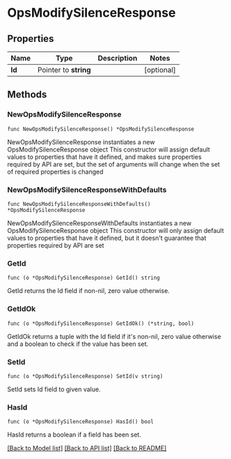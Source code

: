 # OpsModifySilenceResponse

## Properties

Name | Type | Description | Notes
------------ | ------------- | ------------- | -------------
**Id** | Pointer to **string** |  | [optional] 

## Methods

### NewOpsModifySilenceResponse

`func NewOpsModifySilenceResponse() *OpsModifySilenceResponse`

NewOpsModifySilenceResponse instantiates a new OpsModifySilenceResponse object
This constructor will assign default values to properties that have it defined,
and makes sure properties required by API are set, but the set of arguments
will change when the set of required properties is changed

### NewOpsModifySilenceResponseWithDefaults

`func NewOpsModifySilenceResponseWithDefaults() *OpsModifySilenceResponse`

NewOpsModifySilenceResponseWithDefaults instantiates a new OpsModifySilenceResponse object
This constructor will only assign default values to properties that have it defined,
but it doesn't guarantee that properties required by API are set

### GetId

`func (o *OpsModifySilenceResponse) GetId() string`

GetId returns the Id field if non-nil, zero value otherwise.

### GetIdOk

`func (o *OpsModifySilenceResponse) GetIdOk() (*string, bool)`

GetIdOk returns a tuple with the Id field if it's non-nil, zero value otherwise
and a boolean to check if the value has been set.

### SetId

`func (o *OpsModifySilenceResponse) SetId(v string)`

SetId sets Id field to given value.

### HasId

`func (o *OpsModifySilenceResponse) HasId() bool`

HasId returns a boolean if a field has been set.


[[Back to Model list]](../README.md#documentation-for-models) [[Back to API list]](../README.md#documentation-for-api-endpoints) [[Back to README]](../README.md)


